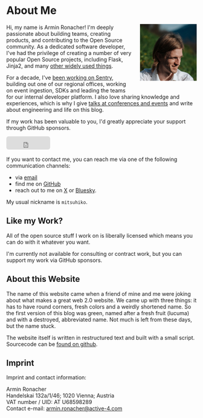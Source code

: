 # About Me

<div style="float: right; margin-left: 20px; margin-bottom: 20px;">
    <img src="/static/avatar-large.jpg" alt="Picture of me" width="150" height="150" />
</div>

Hi, my name is Armin Ronacher!  I'm deeply passionate about building
teams, creating products, and contributing to the Open Source community.
As a dedicated software developer, I've had the privilege of creating a
number of very popular Open Source projects, including Flask, Jinja2, and
many [other widely used things](/projects/).

For a decade, I've [been working on Sentry](/2025/3/31/leaving/),
building out one of our regional offices, working on event ingestion, SDKs
and leading the teams for our internal developer platform.  I also love
sharing knowledge and experiences, which is why I give [talks at
conferences and events](/talks/) and write about engineering and life
on this blog.

If my work has been valuable to you, I'd greatly appreciate your support
through GitHub sponsors.

<iframe src="https://github.com/sponsors/mitsuhiko/button" title="Sponsor mitsuhiko" height="35" width="116" style="border: 0; border-radius: 6px" allowtransparency="true"></iframe>

If you want to contact me, you can reach me via one of the following
communication channels:

-   via [email](armin.ronacher@active-4.com)
-   find me on [GitHub](https://github.com/mitsuhiko)
-   reach out to me on [X](https://x.com/mitsuhiko) or [Bluesky](https://bsky.app/profile/mitsuhiko.at).

My usual nickname is `mitsuhiko`.

## Like my Work?

All of the open source stuff I work on is liberally licensed which means
you can do with it whatever you want.

I'm currently not available for consulting or contract work, but you can
support my work via GitHub sponsors.

## About this Website

The name of this website came when a friend of mine and me were joking
about what makes a great web 2.0 website.  We came up with three things: it
has to have round corners, fresh colors and a weirdly shortened name.  So
the first version of this blog was green, named after a fresh fruit
(lucuma) and with a destroyed, abbreviated name.  Not much is left from
these days, but the name stuck.

The website itself is written in restructured text and built with a small
script.  Sourcecode can be [found on github](http://github.com/mitsuhiko/lucumr).

## Imprint

Imprint and contact information:

Armin Ronacher  
Handelskai 132a/1/46; 1020 Vienna; Austria  
VAT number / UID: AT U68598289  
Contact e-mail: armin.ronacher@active-4.com

